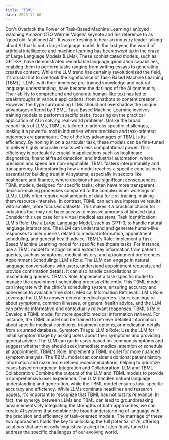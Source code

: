 ```yaml
---
title: "TBML"
date: 2023-12-06
---
```

Don't Overlook the Power of Task-Based Machine Learning
I enjoyed watching Amazon CTO Werner Vogels' keynote and his reference to as “good old-fashioned AI”. It was refreshing to hear an industry leader talking about AI that is not a large language model.
In the last year, the world of artificial intelligence and machine learning has been swept up in the craze of Large Language Models (LLMs). These sophisticated models, such as GPT-3+, have demonstrated remarkable language generation capabilities, enabling them to perform tasks ranging from writing essays to generating creative content. While the LLM trend has certainly revolutionized the field, it's crucial not to overlook the significance of Task-Based Machine Learning (TBML).
LLMs, with their immense pre-trained knowledge and natural language understanding, have become the darlings of the AI community. Their ability to comprehend and generate human-like text has led to breakthroughs in various applications, from chatbots to content creation. However, the hype surrounding LLMs should not overshadow the unique advantages offered by TBML. Task-Based Machine Learning involves training models to perform specific tasks, focusing on the practical application of AI in solving real-world problems. Unlike the broad capabilities of LLMs, TBML is tailored to address specific challenges, making it a powerful tool in industries where precision and task-oriented outcomes are paramount.
One of the key advantages of TBML is its efficiency. By honing in on a particular task, these models can be fine-tuned to deliver highly accurate results with less computational power. This efficiency is particularly crucial in applications such as healthcare diagnostics, financial fraud detection, and industrial automation, where precision and speed are non-negotiable. TBML fosters interpretability and transparency. Understanding how a model reaches a specific conclusion is essential for building trust in AI systems, especially in sectors like healthcare and finance, where decisions have significant consequences. TBML models, designed for specific tasks, often have more transparent decision-making processes compared to the complex inner workings of LLMs. LLMs often require vast amounts of data for pre-training, making them resource-intensive. In contrast, TBML can achieve impressive results with smaller, more focused datasets. This makes it a practical choice for industries that may not have access to massive amounts of labeled data. Consider this use case for a virtual medical assistant.
Task Identification:
LLM's Role: Use a Large Language Model, such as GPT-3, to handle natural language interactions. The LLM can understand and generate human-like responses to user queries related to medical information, appointment scheduling, and general health advice.
TBML's Role: Implement a Task-Based Machine Learning model for specific healthcare tasks. For instance, use a TBML model to recognize and extract key information from patient queries, such as symptoms, medical history, and appointment preferences.
Appointment Scheduling:
LLM's Role: The LLM can engage in natural language conversations with users, understand appointment requests, and provide confirmation details. It can also handle cancellations or rescheduling queries.
TBML's Role: Implement a task-specific model to manage the appointment scheduling process efficiently. This TBML model can integrate with the clinic's scheduling system, ensuring accuracy and adherence to available time slots.
Medical Information Retrieval:
LLM's Role: Leverage the LLM to answer general medical queries. Users can inquire about symptoms, common illnesses, or general health advice, and the LLM can provide informative and contextually relevant responses.
TBML's Role: Develop a TBML model for more specific medical information retrieval. For instance, the TBML model can be trained to retrieve detailed information about specific medical conditions, treatment options, or medication details from a curated database.
Symptom Triage:
LLM's Role: Use the LLM for initial symptom triage by asking users about their symptoms and providing general advice. The LLM can guide users based on common symptoms and suggest whether they should seek immediate medical attention or schedule an appointment.
TBML's Role: Implement a TBML model for more nuanced symptom analysis. The TBML model can consider additional patient history information and make more refined recommendations, helping to prioritize cases based on urgency.
Integration and Collaboration:
LLM and TBML Collaboration: Combine the outputs of the LLM and TBML models to provide a comprehensive user experience. The LLM handles natural language understanding and generation, while the TBML model ensures task-specific accuracy and efficiency.
While LLMs dominate headlines and research papers, it's important to recognize that TBML has not lost its relevance. In fact, the synergy between LLMs and TBML can lead to groundbreaking advancements. By integrating the strengths of both approaches, we can create AI systems that combine the broad understanding of language with the precision and efficiency of task-oriented models. The marriage of these two approaches holds the key to unlocking the full potential of AI, offering solutions that are not only linguistically adept but also finely tuned to address the specific challenges of our evolving world.
